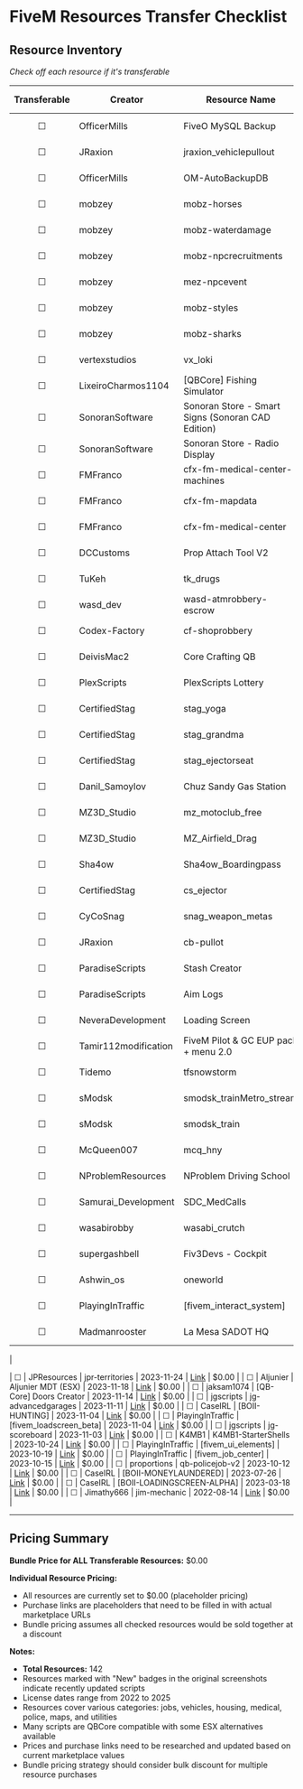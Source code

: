 # FiveM Resources Transfer Checklist

## Resource Inventory
*Check off each resource if it's transferable*

| Transferable | Creator | Resource Name | License Date | Purchase Link | Price |
|:---:|---|---|---|---|---|
| ☐ | OfficerMills | FiveO MySQL Backup | 2025-07-11 | [Link]() | $0.00 |
| ☐ | JRaxion | jraxion_vehiclepullout | 2025-06-25 | [Link]() | $0.00 |
| ☐ | OfficerMills | OM-AutoBackupDB | 2025-05-17 | [Link]() | $0.00 |
| ☐ | mobzey | mobz-horses | 2025-05-16 | [Link]() | $0.00 |
| ☐ | mobzey | mobz-waterdamage | 2025-05-16 | [Link]() | $0.00 |
| ☐ | mobzey | mobz-npcrecruitments | 2025-05-16 | [Link]() | $0.00 |
| ☐ | mobzey | mez-npcevent | 2025-05-16 | [Link]() | $0.00 |
| ☐ | mobzey | mobz-styles | 2025-05-16 | [Link]() | $0.00 |
| ☐ | mobzey | mobz-sharks | 2025-05-16 | [Link]() | $0.00 |
| ☐ | vertexstudios | vx_loki | 2025-05-16 | [Link]() | $0.00 |
| ☐ | LixeiroCharmos1104 | [QBCore] Fishing Simulator | 2025-05-15 | [Link]() | $0.00 |
| ☐ | SonoranSoftware | Sonoran Store - Smart Signs (Sonoran CAD Edition) | 2025-05-04 | [Link]() | $0.00 |
| ☐ | SonoranSoftware | Sonoran Store - Radio Display | 2025-05-04 | [Link]() | $0.00 |
| ☐ | FMFranco | cfx-fm-medical-center-machines | 2025-05-01 | [Link]() | $0.00 |
| ☐ | FMFranco | cfx-fm-mapdata | 2025-05-01 | [Link]() | $0.00 |
| ☐ | FMFranco | cfx-fm-medical-center | 2025-05-01 | [Link]() | $0.00 |
| ☐ | DCCustoms | Prop Attach Tool V2 | 2025-04-30 | [Link]() | $0.00 |
| ☐ | TuKeh | tk_drugs | 2025-04-28 | [Link]() | $0.00 |
| ☐ | wasd_dev | wasd-atmrobbery-escrow | 2025-04-26 | [Link]() | $0.00 |
| ☐ | Codex-Factory | cf-shoprobbery | 2025-04-24 | [Link]() | $0.00 |
| ☐ | DeivisMac2 | Core Crafting QB | 2025-04-23 | [Link]() | $0.00 |
| ☐ | PlexScripts | PlexScripts Lottery | 2025-04-21 | [Link]() | $0.00 |
| ☐ | CertifiedStag | stag_yoga | 2025-04-20 | [Link]() | $0.00 |
| ☐ | CertifiedStag | stag_grandma | 2025-04-20 | [Link]() | $0.00 |
| ☐ | CertifiedStag | stag_ejectorseat | 2025-02-23 | [Link]() | $0.00 |
| ☐ | Danil_Samoylov | Chuz Sandy Gas Station | 2025-02-21 | [Link]() | $0.00 |
| ☐ | MZ3D_Studio | mz_motoclub_free | 2025-02-15 | [Link]() | $0.00 |
| ☐ | MZ3D_Studio | MZ_Airfield_Drag | 2025-02-15 | [Link]() | $0.00 |
| ☐ | Sha4ow | Sha4ow_Boardingpass | 2025-02-13 | [Link]() | $0.00 |
| ☐ | CertifiedStag | cs_ejector | 2025-01-22 | [Link]() | $0.00 |
| ☐ | CyCoSnag | snag_weapon_metas | 2025-01-20 | [Link]() | $0.00 |
| ☐ | JRaxion | cb-pullot | 2025-01-20 | [Link]() | $0.00 |
| ☐ | ParadiseScripts | Stash Creator | 2025-01-01 | [Link]() | $0.00 |
| ☐ | ParadiseScripts | Aim Logs | 2025-01-01 | [Link]() | $0.00 |
| ☐ | NeveraDevelopment | Loading Screen | 2024-12-24 | [Link]() | $0.00 |
| ☐ | Tamir112modification | FiveM Pilot & GC EUP pack + menu 2.0 | 2024-12-23 | [Link]() | $0.00 |
| ☐ | Tidemo | tfsnowstorm | 2024-12-22 | [Link]() | $0.00 |
| ☐ | sModsk | smodsk_trainMetro_stream | 2024-12-22 | [Link]() | $0.00 |
| ☐ | sModsk | smodsk_train | 2024-12-22 | [Link]() | $0.00 |
| ☐ | McQueen007 | mcq_hny | 2024-12-22 | [Link]() | $0.00 |
| ☐ | NProblemResources | NProblem Driving School | 2024-12-20 | [Link]() | $0.00 |
| ☐ | Samurai_Development | SDC_MedCalls | 2024-12-15 | [Link]() | $0.00 |
| ☐ | wasabirobby | wasabi_crutch | 2024-12-13 | [Link]() | $0.00 |
| ☐ | supergashbell | Fiv3Devs - Cockpit | 2024-12-12 | [Link]() | $0.00 |
| ☐ | Ashwin_os | oneworld | 2024-12-09 | [Link]() | $0.00 |
| ☐ | PlayingInTraffic | [fivem_interact_system] | 2024-12-06 | [Link]() | $0.00 |
| ☐ | Madmanrooster | La Mesa SADOT HQ | 2024-12-05 | [Link]() | $0.00 |
| 

| ☐ | JPResources | jpr-territories | 2023-11-24 | [Link]() | $0.00 |
| ☐ | Aljunier | Aljunier MDT (ESX) | 2023-11-18 | [Link]() | $0.00 |
| ☐ | jaksam1074 | [QB-Core] Doors Creator | 2023-11-14 | [Link]() | $0.00 |
| ☐ | jgscripts | jg-advancedgarages | 2023-11-11 | [Link]() | $0.00 |
| ☐ | CaseIRL | [BOII-HUNTING] | 2023-11-04 | [Link]() | $0.00 |
| ☐ | PlayingInTraffic | [fivem_loadscreen_beta] | 2023-11-04 | [Link]() | $0.00 |
| ☐ | jgscripts | jg-scoreboard | 2023-11-03 | [Link]() | $0.00 |
| ☐ | K4MB1 | K4MB1-StarterShells | 2023-10-24 | [Link]() | $0.00 |
| ☐ | PlayingInTraffic | [fivem_ui_elements] | 2023-10-19 | [Link]() | $0.00 |
| ☐ | PlayingInTraffic | [fivem_job_center] | 2023-10-15 | [Link]() | $0.00 |
| ☐ | proportions | qb-policejob-v2 | 2023-10-12 | [Link]() | $0.00 |
| ☐ | CaseIRL | [BOII-MONEYLAUNDERED] | 2023-07-26 | [Link]() | $0.00 |
| ☐ | CaseIRL | [BOII-LOADINGSCREEN-ALPHA] | 2023-03-18 | [Link]() | $0.00 |
| ☐ | Jimathy666 | jim-mechanic | 2022-08-14 | [Link]() | $0.00 |

---

## Pricing Summary

**Bundle Price for ALL Transferable Resources:** $0.00

**Individual Resource Pricing:**
- All resources are currently set to $0.00 (placeholder pricing)
- Purchase links are placeholders that need to be filled in with actual marketplace URLs
- Bundle pricing assumes all checked resources would be sold together at a discount

**Notes:**
- **Total Resources:** 142
- Resources marked with "New" badges in the original screenshots indicate recently updated scripts
- License dates range from 2022 to 2025
- Resources cover various categories: jobs, vehicles, housing, medical, police, maps, and utilities
- Many scripts are QBCore compatible with some ESX alternatives available
- Prices and purchase links need to be researched and updated based on current marketplace values
- Bundle pricing strategy should consider bulk discount for multiple resource purchases
